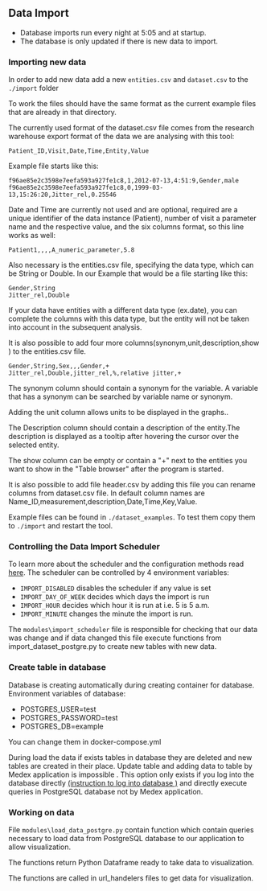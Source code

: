 ## Data Import ##
* Database imports run every night at 5:05 and at startup.
* The database is only updated if there is new data to import.

### Importing new data ###
In order to add new data add a new `entities.csv` and `dataset.csv` to the `./import` folder

To work the files should have the same format as the current example files that are already in that directory. 

The currently used format of the dataset.csv file comes from the research warehouse export format of the data we are analysing with this tool:
 
`Patient_ID,Visit,Date,Time,Entity,Value`

Example file starts like this:
```
f96ae85e2c3598e7eefa593a927fe1c8,1,2012-07-13,4:51:9,Gender,male
f96ae85e2c3598e7eefa593a927fe1c8,0,1999-03-13,15:26:20,Jitter_rel,0.25546
```
Date and Time are currently not used and are optional, required are a unique identifier of the data instance (Patient), number of visit a parameter name and the respective value, and the six columns format, so this line works as well:
```
Patient1,,,,A_numeric_parameter,5.8
```
  
Also necessary is the entities.csv file, specifying the data type, which can be String or Double. 
In our Example that would be a file starting like this:
```
Gender,String
Jitter_rel,Double
```
If your data have entities with a different data type (ex.date), you can complete the columns with this data type, but the entity will not be taken into account in the subsequent analysis.

It is also possible to add four more columns(synonym,unit,description,show ) to the entities.csv file.
```
Gender,String,Sex,,,Gender,+
Jitter_rel,Double,jitter_rel,%,relative jitter,+
```

The synonym column should contain a synonym for the variable. A variable that has a synonym can be searched by variable name or synonym.

Adding the unit column allows units to be displayed in the graphs.. 

The Description column should contain a description of the entity.The description is displayed as a tooltip after hovering the cursor over the selected entity.

The show column can be empty or contain a "+" next to the entities you want to show in the "Table browser" after the program is started.

It is also possible to add file header.csv by adding this file you can rename columns from dataset.csv file.
In default column names are Name_ID,measurement,description,Date,Time,Key,Value.

Example files can be found in `./dataset_examples`. To test them copy them to `./import` and restart the tool.


### Controlling the Data Import Scheduler ###
To learn more about the scheduler and the configuration methods read [here](https://apscheduler.readthedocs.io/en/latest/modules/triggers/cron.html#module-apscheduler.triggers.cron). 
The scheduler can be controlled by 4 environment variables:
* `IMPORT_DISABLED` disables the scheduler if any value is set
* `IMPORT_DAY_OF_WEEK` decides which days the import is run
* `IMPORT_HOUR` decides which hour it is run at i.e. 5 is 5 a.m.
* `IMPORT_MINUTE` changes the minute the import is run.

The `modules\import_scheduler` file is responsible for checking that our data was change and
 if data changed this file execute functions from import_dataset_postgre.py to create new tables with new data.
 
### Create table in database ###

Database is creating automatically during creating container for database. Environment variables of database:
* POSTGRES_USER=test
* POSTGRES_PASSWORD=test
* POSTGRES_DB=example

You can change them in docker-compose.yml

During load the data if exists tables in database they are deleted and new tables are created in their place.
Update table and adding data to table by Medex application is impossible . This option only exists if you log into the database directly [(instruction to log into database )](https://github.com/dieterich-lab/medex/blob/PostgreSQL/documentation/log_into_database.md) 
and directly execute queries in PostgreSQL database not by Medex application.


### Working on data ###

File `modules\load_data_postgre.py` contain function which contain queries necessary to load data from PostgreSQL database
to our application to allow visualization.

The functions return Python Dataframe ready to take data to visualization.

The functions are called in url_handelers files to get data for visualization.

